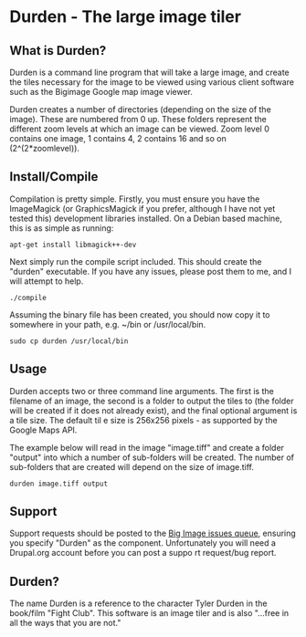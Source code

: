 Durden - The large image tiler
==============================

What is Durden?
---------------
Durden is a command line program that will take a large image, and create the 
tiles necessary for the image to be viewed using various client software such 
as the Bigimage Google map image viewer.

Durden creates a number of directories (depending on the size of the image). 
These are numbered from 0 up. These folders represent the different zoom levels 
at which an image can be viewed. Zoom level 0 contains one image, 1 contains 4, 
2 contains 16 and so on (2^(2*zoomlevel)).

Install/Compile
---------------
Compilation is pretty simple. Firstly, you must ensure you have the ImageMagick 
(or GraphicsMagick if you prefer, although I have not yet tested this) 
development libraries installed. On a Debian based machine, this is as simple 
as running:

    apt-get install libmagick++-dev

Next simply run the compile script included. This should create the "durden" 
executable. If you have any issues, please post them to me, and I will attempt 
to help.

    ./compile

Assuming the binary file has been created, you should now copy it to somewhere 
in your path, e.g. ~/bin or /usr/local/bin.

    sudo cp durden /usr/local/bin

Usage
-----
Durden accepts two or three command line arguments. The first is the filename 
of an image, the second is a folder to output the tiles to (the folder will be 
created if it does not already exist), and the final optional argument is a 
tile size. The default til e size is 256x256 pixels - as supported by the 
Google Maps API.

The example below will read in the image "image.tiff" and create a folder 
"output" into which a number of sub-folders will be created. The number of 
sub-folders that are created will depend on the size of image.tiff.

    durden image.tiff output

Support
-------
Support requests should be posted to the [Big Image issues 
queue](http://drupal.org/project/issues/bigimage?categories=All), ensuring you 
specify "Durden" as the component. Unfortunately you will need a Drupal.org 
account before you can post a suppo rt request/bug report.

Durden?
-------
The name Durden is a reference to the character Tyler Durden in the book/film 
"Fight Club". This software is an image tiler and is also "...free in all the 
ways that you are not."
